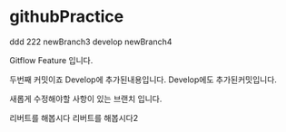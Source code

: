 # githubPractice
ddd
222
newBranch3
develop
newBranch4


Gitflow Feature 
입니다.

두번째 커밋이죠
Develop에 추가된내용입니다.
Develop에도 추가된커밋입니다.

새롭게 수정해야할 사항이 있는 브랜치 입니다.

리버트를 해봅시다
리버트를 해봅시다2